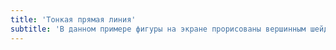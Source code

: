 ```yaml
---
title: 'Тонкая прямая линия'
subtitle: 'В данном примере фигуры на экране прорисованы вершинным шейдером путём трансформации из прямой линии'
---
```


